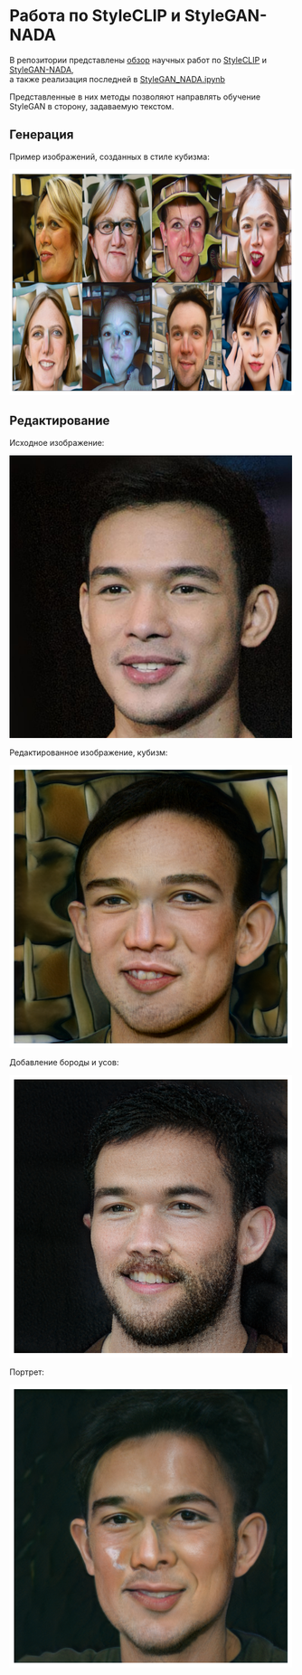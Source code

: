 # Работа по StyleCLIP и StyleGAN-NADA

В репозитории представлены [обзор](https://github.com/Bravi-study/stylegan_nada/blob/main/review.ipynb) научных работ по [StyleCLIP](https://arxiv.org/abs/2103.17249) и [StyleGAN-NADA](https://arxiv.org/abs/2108.00946),  
а также реализация последней в [StyleGAN_NADA.ipynb](https://github.com/Bravi-study/stylegan_nada/blob/main/StyleGAN_NADA.ipynb)

Представленные в них методы позволяют направлять обучение StyleGAN в сторону, задаваемую текстом. 

## Генерация
Пример изображений, созданных в стиле кубизма:

<img src="https://github.com/Bravi-study/stylegan_nada/blob/main/im.png" height="400"/>

## Редактирование
Исходное изображение:

<img src="https://github.com/Bravi-study/stylegan_nada/blob/main/input_img.jpg" width="500" height="500"/>


Редактированное изображение, кубизм:

<img src="https://github.com/Bravi-study/stylegan_nada/blob/main/cubism.png" width="500" height="500"/>


Добавление бороды и усов:

<img src="https://github.com/Bravi-study/stylegan_nada/blob/main/beard.png" width="500" height="500"/>


Портрет:

<img src="https://github.com/Bravi-study/stylegan_nada/blob/main/painting.png" width="500" height="500"/>
